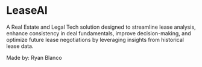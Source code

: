 # LeaseAI
A Real Estate and Legal Tech solution designed to streamline lease analysis, enhance consistency in deal fundamentals, improve decision-making, and optimize future lease negotiations by leveraging insights from historical lease data.

Made by: 
Ryan Blanco
